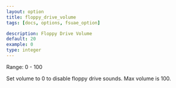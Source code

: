 ```yaml
---
layout: option
title: floppy_drive_volume
tags: [docs, options, fsuae_option]

description: Floppy Drive Volume
default: 20
example: 0
type: integer
---
```


Range: 0 - 100

Set volume to 0 to disable floppy drive sounds. Max volume is 100.
